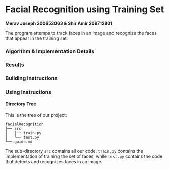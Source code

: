 # Facial Recognition using Training Set
**Merav Joseph 200652063 & Shir Amir 209712801**

The program attemps to track faces in an image and recognize the faces that appear in the training set.

### Algorithm & Implementation Details

### Results

### Building Instructions

### Using Instructions

#### Directory Tree

This is the tree of our project:

```
facialRecognition
├── src  
│   ├── train.py 
│   └── test.py 
└── guide.md 
```

The sub-directory `src` contains all our code.
`train.py` contains the implementation of training the set of faces, while `test.py` contains
the code that detects and recognizes faces in an image.